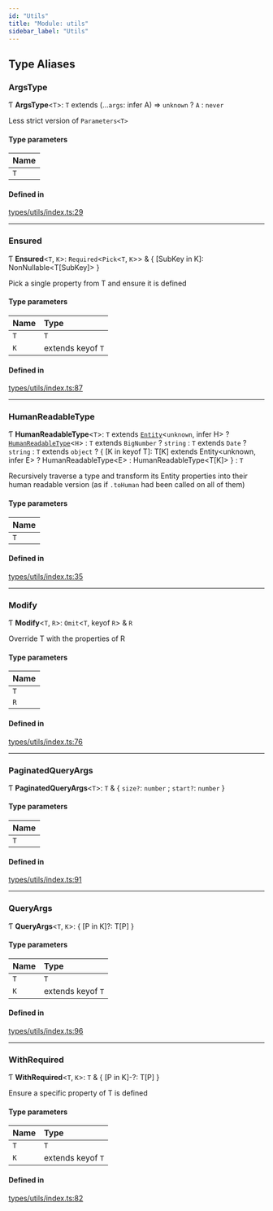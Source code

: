 ```yaml
---
id: "Utils"
title: "Module: utils"
sidebar_label: "Utils"
---
```


## Type Aliases

### ArgsType

Ƭ **ArgsType**\<`T`\>: `T` extends (...`args`: infer A) => `unknown` ? `A` : `never`

Less strict version of `Parameters<T>`

#### Type parameters

| Name |
| :------ |
| `T` |

#### Defined in

[types/utils/index.ts:29](https://github.com/PolymeshAssociation/polymesh-sdk/blob/b55e63737/src/types/utils/index.ts#L29)

___

### Ensured

Ƭ **Ensured**\<`T`, `K`\>: `Required`\<`Pick`\<`T`, `K`\>\> & \{ [SubKey in K]: NonNullable\<T[SubKey]\> }

Pick a single property from T and ensure it is defined

#### Type parameters

| Name | Type |
| :------ | :------ |
| `T` | `T` |
| `K` | extends keyof `T` |

#### Defined in

[types/utils/index.ts:87](https://github.com/PolymeshAssociation/polymesh-sdk/blob/b55e63737/src/types/utils/index.ts#L87)

___

### HumanReadableType

Ƭ **HumanReadableType**\<`T`\>: `T` extends [`Entity`](../../../classes/API/Entities/Entity/Entity.md)\<`unknown`, infer H\> ? [`HumanReadableType`](Utils.md#humanreadabletype)\<`H`\> : `T` extends `BigNumber` ? `string` : `T` extends `Date` ? `string` : `T` extends `object` ? \{ [K in keyof T]: T[K] extends Entity\<unknown, infer E\> ? HumanReadableType\<E\> : HumanReadableType\<T[K]\> } : `T`

Recursively traverse a type and transform its Entity properties into their
  human readable version (as if `.toHuman` had been called on all of them)

#### Type parameters

| Name |
| :------ |
| `T` |

#### Defined in

[types/utils/index.ts:35](https://github.com/PolymeshAssociation/polymesh-sdk/blob/b55e63737/src/types/utils/index.ts#L35)

___

### Modify

Ƭ **Modify**\<`T`, `R`\>: `Omit`\<`T`, keyof `R`\> & `R`

Override T with the properties of R

#### Type parameters

| Name |
| :------ |
| `T` |
| `R` |

#### Defined in

[types/utils/index.ts:76](https://github.com/PolymeshAssociation/polymesh-sdk/blob/b55e63737/src/types/utils/index.ts#L76)

___

### PaginatedQueryArgs

Ƭ **PaginatedQueryArgs**\<`T`\>: `T` & \{ `size?`: `number` ; `start?`: `number`  }

#### Type parameters

| Name |
| :------ |
| `T` |

#### Defined in

[types/utils/index.ts:91](https://github.com/PolymeshAssociation/polymesh-sdk/blob/b55e63737/src/types/utils/index.ts#L91)

___

### QueryArgs

Ƭ **QueryArgs**\<`T`, `K`\>: \{ [P in K]?: T[P] }

#### Type parameters

| Name | Type |
| :------ | :------ |
| `T` | `T` |
| `K` | extends keyof `T` |

#### Defined in

[types/utils/index.ts:96](https://github.com/PolymeshAssociation/polymesh-sdk/blob/b55e63737/src/types/utils/index.ts#L96)

___

### WithRequired

Ƭ **WithRequired**\<`T`, `K`\>: `T` & \{ [P in K]-?: T[P] }

Ensure a specific property of T is defined

#### Type parameters

| Name | Type |
| :------ | :------ |
| `T` | `T` |
| `K` | extends keyof `T` |

#### Defined in

[types/utils/index.ts:82](https://github.com/PolymeshAssociation/polymesh-sdk/blob/b55e63737/src/types/utils/index.ts#L82)
